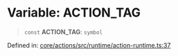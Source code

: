 # Variable: ACTION\_TAG

> `const` **ACTION\_TAG**: `symbol`

Defined in: [core/actions/src/runtime/action-runtime.ts:37](https://github.com/LaWebcapsule/orbits/blob/bbbd9eebce5770238b908654ee2aa6d801856ff0/core/actions/src/runtime/action-runtime.ts#L37)
